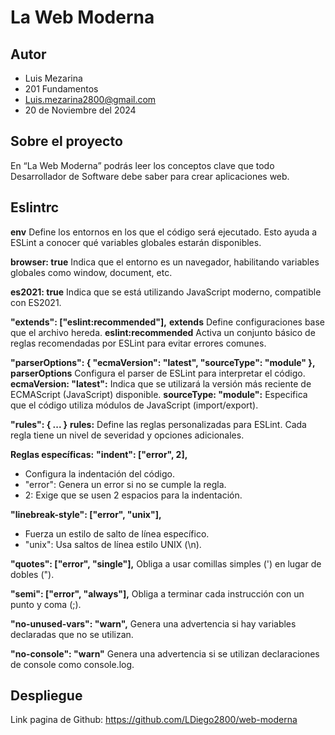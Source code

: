 # La Web Moderna 

## Autor

* Luis Mezarina
* 201 Fundamentos
* Luis.mezarina2800@gmail.com
* 20 de Noviembre del 2024

## Sobre el proyecto

En “La Web Moderna” podrás leer los conceptos clave que todo Desarrollador de Software debe saber para crear aplicaciones web.


## Eslintrc

**env** Define los entornos en los que el código será ejecutado. Esto ayuda a ESLint a conocer qué variables globales estarán disponibles.

**browser: true** Indica que el entorno es un navegador, habilitando variables globales como window, document, etc.

**es2021: true** Indica que se está utilizando JavaScript moderno, compatible con ES2021.

**"extends": ["eslint:recommended"],** 
**extends** Define configuraciones base que el archivo hereda.
**eslint:recommended** Activa un conjunto básico de reglas recomendadas por ESLint para evitar errores comunes.

**"parserOptions": { "ecmaVersion": "latest", "sourceType": "module" },** 
**parserOptions** Configura el parser de ESLint para interpretar el código.
**ecmaVersion: "latest":**  Indica que se utilizará la versión más reciente de ECMAScript (JavaScript) disponible.
**sourceType: "module":** Especifica que el código utiliza módulos de JavaScript (import/export).

**"rules": { ... }** 
**rules:** Define las reglas personalizadas para ESLint. Cada regla tiene un nivel de severidad y opciones adicionales.

**Reglas específicas:**
**"indent": ["error", 2],** 
* Configura la indentación del código.
* "error": Genera un error si no se cumple la regla.
* 2: Exige que se usen 2 espacios para la indentación.

**"linebreak-style": ["error", "unix"],** 
* Fuerza un estilo de salto de línea específico.
* "unix": Usa saltos de línea estilo UNIX (\n).

**"quotes": ["error", "single"],** Obliga a usar comillas simples (') en lugar de dobles (").

**"semi": ["error", "always"],** Obliga a terminar cada instrucción con un punto y coma (;).

**"no-unused-vars": "warn",** Genera una advertencia si hay variables declaradas que no se utilizan.

**"no-console": "warn"** Genera una advertencia si se utilizan declaraciones de console como console.log.



## Despliegue

Link pagina de Github: https://github.com/LDiego2800/web-moderna
